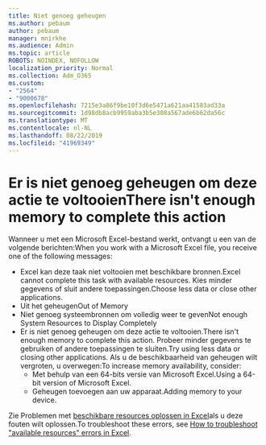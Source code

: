 ```yaml
---
title: Niet genoeg geheugen
ms.author: pebaum
author: pebaum
manager: mnirkhe
ms.audience: Admin
ms.topic: article
ROBOTS: NOINDEX, NOFOLLOW
localization_priority: Normal
ms.collection: Adm_O365
ms.custom:
- "2564"
- "9000678"
ms.openlocfilehash: 7215e3a86f9be10f3d6e5471a621aa41583ad33a
ms.sourcegitcommit: 1d98db8acb9959aba3b5e308a567ade6b62da56c
ms.translationtype: MT
ms.contentlocale: nl-NL
ms.lasthandoff: 08/22/2019
ms.locfileid: "41969349"
---
```

# <a name="there-isnt-enough-memory-to-complete-this-action"></a><span data-ttu-id="59180-102">Er is niet genoeg geheugen om deze actie te voltooien</span><span class="sxs-lookup"><span data-stu-id="59180-102">There isn't enough memory to complete this action</span></span>

<span data-ttu-id="59180-103">Wanneer u met een Microsoft Excel-bestand werkt, ontvangt u een van de volgende berichten:</span><span class="sxs-lookup"><span data-stu-id="59180-103">When you work with a Microsoft Excel file, you receive one of the following messages:</span></span>

- <span data-ttu-id="59180-104">Excel kan deze taak niet voltooien met beschikbare bronnen.</span><span class="sxs-lookup"><span data-stu-id="59180-104">Excel cannot complete this task with available resources.</span></span> <span data-ttu-id="59180-105">Kies minder gegevens of sluit andere toepassingen.</span><span class="sxs-lookup"><span data-stu-id="59180-105">Choose less data or close other applications.</span></span>
- <span data-ttu-id="59180-106">Uit het geheugen</span><span class="sxs-lookup"><span data-stu-id="59180-106">Out of Memory</span></span>
- <span data-ttu-id="59180-107">Niet genoeg systeembronnen om volledig weer te geven</span><span class="sxs-lookup"><span data-stu-id="59180-107">Not enough System Resources to Display Completely</span></span>
- <span data-ttu-id="59180-108">Er is niet genoeg geheugen om deze actie te voltooien.</span><span class="sxs-lookup"><span data-stu-id="59180-108">There isn't enough memory to complete this action.</span></span> <span data-ttu-id="59180-109">Probeer minder gegevens te gebruiken of andere toepassingen te sluiten.</span><span class="sxs-lookup"><span data-stu-id="59180-109">Try using less data or closing other applications.</span></span> <span data-ttu-id="59180-110">Als u de beschikbaarheid van geheugen wilt vergroten, u overwegen:</span><span class="sxs-lookup"><span data-stu-id="59180-110">To increase memory availability, consider:</span></span> 
    - <span data-ttu-id="59180-111">Met behulp van een 64-bits versie van Microsoft Excel.</span><span class="sxs-lookup"><span data-stu-id="59180-111">Using a 64-bit version of Microsoft Excel.</span></span>
    - <span data-ttu-id="59180-112">Geheugen toevoegen aan uw apparaat.</span><span class="sxs-lookup"><span data-stu-id="59180-112">Adding memory to your device.</span></span>

<span data-ttu-id="59180-113">Zie Problemen met [beschikbare resources oplossen in Excel](https://docs.microsoft.com/office/troubleshoot/excel/available-resources-errors)als u deze fouten wilt oplossen.</span><span class="sxs-lookup"><span data-stu-id="59180-113">To troubleshoot these errors, see [How to troubleshoot "available resources" errors in Excel](https://docs.microsoft.com/office/troubleshoot/excel/available-resources-errors).</span></span>